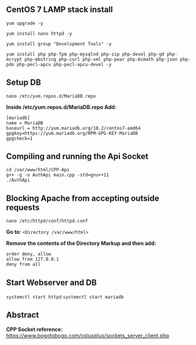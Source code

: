 **CentOS 7 LAMP stack install**
-------------------------------
```
yum upgrade -y

yum install nano httpd -y

yum install group "Development Tools" -y

yum install php php-fpm php-mysqlnd php-zip php-devel php-gd php-mcrypt php-mbstring php-curl php-xml php-pear php-bcmath php-json php-pdo php-pecl-apcu php-pecl-apcu-devel -y
```
**Setup DB**
------------

``nano /etc/yum.repos.d/MariaDB.repo``

**Inside /etc/yum.repos.d/MariaDB.repo Add:**
```
[mariadb]
name = MariaDB
baseurl = http://yum.mariadb.org/10.2/centos7-amd64
gpgkey=https://yum.mariadb.org/RPM-GPG-KEY-MariaDB
gpgcheck=1
```

**Compiling and running the Api Socket**
--------------------------
```
cd /var/www/html/CPP-Api
g++ -g -o AuthApi main.cpp -std=gnu++11
./AuthApi
```

**Blocking Apache from accepting outside requests**
---------------------------------------------------
``nano /etc/httpd/conf/httpd.conf``

**Go to:**
``<Directory /var/www/html>``

**Remove the contents of the Directory Markup and then add:**
```
order deny, allow
allow from 127.0.0.1
deny from all
```

**Start Webserver and DB**
--------------------------
``systemctl start httpd``
``systemctl start mariadb``


**Abstract**
------------
**CPP Socket reference:**
https://www.bogotobogo.com/cplusplus/sockets_server_client.php
